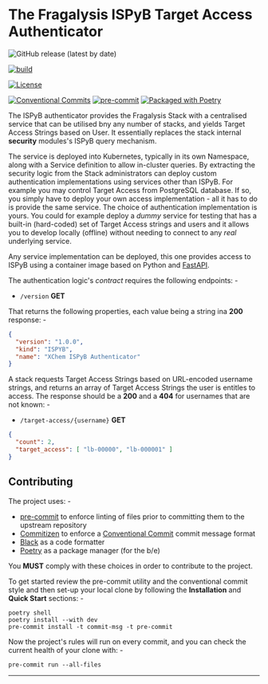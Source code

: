 # The Fragalysis ISPyB Target Access Authenticator

![GitHub release (latest by date)](https://img.shields.io/github/v/release/xchem/fragalysis-ispyb-target-access-authenticator)

[![build](https://github.com/xchem/fragalysis-ispyb-target-access-authenticator/actions/workflows/build.yaml/badge.svg)](https://github.com/xchem/fragalysis-ispyb-target-access-authenticator/actions/workflows/build.yaml)

[![License](http://img.shields.io/badge/license-Apache%202.0-blue.svg?style=flat)](https://github.com/xchem/fragalysis-ispyb-target-access-authenticator/blob/master/LICENSE.txt)

[![Conventional Commits](https://img.shields.io/badge/Conventional%20Commits-1.0.0-yellow.svg)](https://conventionalcommits.org)
[![pre-commit](https://img.shields.io/badge/pre--commit-enabled-brightgreen?logo=pre-commit&logoColor=white)](https://github.com/pre-commit/pre-commit)
[![Packaged with Poetry](https://img.shields.io/badge/packaging-poetry-cyan.svg)](https://python-poetry.org/)

The ISPyB authenticator provides the Fragalysis Stack with a centralised service that
can be utilised bny any number of stacks, and yields Target Access Strings based on User.
It essentially replaces the stack internal **security** modules's ISPyB query mechanism.

The service is deployed into Kubernetes, typically in its own Namespace, along
with a Service definition to allow in-cluster queries. By extracting the security
logic from the Stack administrators can deploy custom authentication implementations
using services other than ISPyB. For example you may control Target Access from
PostgreSQL database. If so, you simply have to deploy your own access implementation -
all it has to do is provide the same service. The choice of authentication
implementation is yours. You could for example  deploy a _dummy_ service for testing that
has a built-in (hard-coded) set of Target Access strings and users and it allows
you to develop locally (offline) without needing to connect to any _real_
underlying service.

Any service implementation can be deployed, this one provides access to ISPyB
using a container image based on Python and [FastAPI].

The authentication logic's _contract_ requires the following endpoints: -

-   `/version` **GET**

That returns the following properties, each value being a string ina **200** response: -

```json
{
  "version": "1.0.0",
  "kind": "ISPYB",
  "name": "XChem ISPyB Authenticator"
}
```

A stack requests Target Access Strings based on URL-encoded username strings,
and returns an array of Target Access Strings the user is entitles to access.
The response should be a **200** and a **404** for usernames
that are not known: -

-   `/target-access/{username}` **GET**

```json
{
  "count": 2,
  "target_access": [ "lb-00000", "lb-000001" ]
}
```

## Contributing
The project uses: -

- [pre-commit] to enforce linting of files prior to committing them to the
  upstream repository
- [Commitizen] to enforce a [Conventional Commit] commit message format
- [Black] as a code formatter
- [Poetry] as a package manager (for the b/e)

You **MUST** comply with these choices in order to  contribute to the project.

To get started review the pre-commit utility and the conventional commit style
and then set-up your local clone by following the **Installation** and
**Quick Start** sections: -

    poetry shell
    poetry install --with dev
    pre-commit install -t commit-msg -t pre-commit

Now the project's rules will run on every commit, and you can check the
current health of your clone with: -

    pre-commit run --all-files

---

[black]: https://black.readthedocs.io/en/stable
[commitizen]: https://commitizen-tools.github.io/commitizen/
[conventional commit]: https://www.conventionalcommits.org/en/v1.0.0/
[fastapi]: https://fastapi.tiangolo.com
[poetry]: https://python-poetry.org
[pre-commit]: https://pre-commit.com
